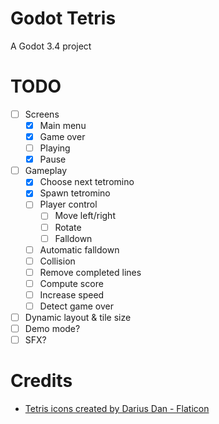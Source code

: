 # Godot Tetris
A Godot 3.4 project

# TODO
- [ ] Screens
  - [X] Main menu
  - [X] Game over
  - [ ] Playing
  - [X] Pause
- [ ] Gameplay
  - [X] Choose next tetromino
  - [X] Spawn tetromino
  - [ ] Player control
    - [ ] Move left/right
    - [ ] Rotate
    - [ ] Falldown
  - [ ] Automatic falldown
  - [ ] Collision
  - [ ] Remove completed lines
  - [ ] Compute score
  - [ ] Increase speed
  - [ ] Detect game over
- [ ] Dynamic layout & tile size
- [ ] Demo mode?
- [ ] SFX?

# Credits
- [Tetris icons created by Darius Dan - Flaticon](https://www.flaticon.com/free-icons/tetris)
